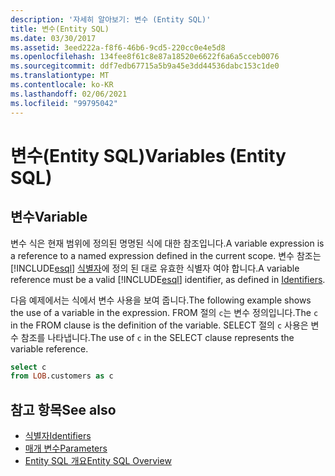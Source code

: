```yaml
---
description: '자세히 알아보기: 변수 (Entity SQL)'
title: 변수(Entity SQL)
ms.date: 03/30/2017
ms.assetid: 3eed222a-f8f6-46b6-9cd5-220cc0e4e5d8
ms.openlocfilehash: 134fee8f61c8e87a18520e6622f6a6a5cceb0076
ms.sourcegitcommit: ddf7edb67715a5b9a45e3dd44536dabc153c1de0
ms.translationtype: MT
ms.contentlocale: ko-KR
ms.lasthandoff: 02/06/2021
ms.locfileid: "99795042"
---
```

# <a name="variables-entity-sql"></a><span data-ttu-id="f81c8-103">변수(Entity SQL)</span><span class="sxs-lookup"><span data-stu-id="f81c8-103">Variables (Entity SQL)</span></span>

## <a name="variable"></a><span data-ttu-id="f81c8-104">변수</span><span class="sxs-lookup"><span data-stu-id="f81c8-104">Variable</span></span>  

 <span data-ttu-id="f81c8-105">변수 식은 현재 범위에 정의된 명명된 식에 대한 참조입니다.</span><span class="sxs-lookup"><span data-stu-id="f81c8-105">A variable expression is a reference to a named expression defined in the current scope.</span></span> <span data-ttu-id="f81c8-106">변수 참조는 [!INCLUDE[esql](../../../../../../includes/esql-md.md)] [식별자](identifiers-entity-sql.md)에 정의 된 대로 유효한 식별자 여야 합니다.</span><span class="sxs-lookup"><span data-stu-id="f81c8-106">A variable reference must be a valid [!INCLUDE[esql](../../../../../../includes/esql-md.md)] identifier, as defined in [Identifiers](identifiers-entity-sql.md).</span></span>  
  
 <span data-ttu-id="f81c8-107">다음 예제에서는 식에서 변수 사용을 보여 줍니다.</span><span class="sxs-lookup"><span data-stu-id="f81c8-107">The following example shows the use of a variable in the expression.</span></span> <span data-ttu-id="f81c8-108">FROM 절의 `c`는 변수 정의입니다.</span><span class="sxs-lookup"><span data-stu-id="f81c8-108">The `c` in the FROM clause is the definition of the variable.</span></span> <span data-ttu-id="f81c8-109">SELECT 절의 `c` 사용은 변수 참조를 나타냅니다.</span><span class="sxs-lookup"><span data-stu-id="f81c8-109">The use of `c` in the SELECT clause represents the variable reference.</span></span>  
  
```sql  
select c
from LOB.customers as c  
```  
  
## <a name="see-also"></a><span data-ttu-id="f81c8-110">참고 항목</span><span class="sxs-lookup"><span data-stu-id="f81c8-110">See also</span></span>

- [<span data-ttu-id="f81c8-111">식별자</span><span class="sxs-lookup"><span data-stu-id="f81c8-111">Identifiers</span></span>](identifiers-entity-sql.md)
- [<span data-ttu-id="f81c8-112">매개 변수</span><span class="sxs-lookup"><span data-stu-id="f81c8-112">Parameters</span></span>](parameters-entity-sql.md)
- [<span data-ttu-id="f81c8-113">Entity SQL 개요</span><span class="sxs-lookup"><span data-stu-id="f81c8-113">Entity SQL Overview</span></span>](entity-sql-overview.md)
